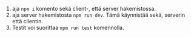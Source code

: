 1. aja `npm i` komento sekä client-, että server hakemistossa.
2. aja server hakemistosta `npm run dev`. Tämä käynnistää sekä, serverin että clientin.
3. Testit voi suorittaa `npm run test` komennolla.